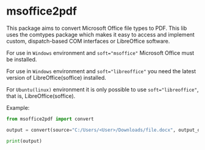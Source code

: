 # msoffice2pdf
This package aims to convert Microsoft Office file types to PDF. This lib uses the comtypes package which makes it easy to access and implement custom, dispatch-based COM interfaces or LibreOffice software.

For use in `Windows` environment and `soft="msoffice"` Microsoft Office must be installed.

For use in `Windows` environment and `soft="libreoffice"` you need the latest version of LibreOffice(soffice) installed.

For `Ubuntu(linux)` environment it is only possible to use `soft="libreoffice"`, that is, LibreOffice(soffice).

Example:

```python
from msoffice2pdf import convert

output = convert(source="C:/Users/<User>/Downloads/file.docx", output_dir="C:/Users/<User>/Downloads", soft="msoffice")

print(output)
```

